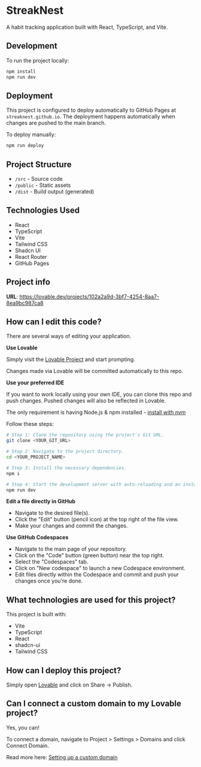 # StreakNest

A habit tracking application built with React, TypeScript, and Vite.

## Development

To run the project locally:

```bash
npm install
npm run dev
```

## Deployment

This project is configured to deploy automatically to GitHub Pages at `streaknest.github.io`. The deployment happens automatically when changes are pushed to the main branch.

To deploy manually:

```bash
npm run deploy
```

## Project Structure

- `/src` - Source code
- `/public` - Static assets
- `/dist` - Build output (generated)

## Technologies Used

- React
- TypeScript
- Vite
- Tailwind CSS
- Shadcn UI
- React Router
- GitHub Pages

## Project info

**URL**: https://lovable.dev/projects/102a2a9d-3bf7-4254-8aa7-8ea9bc987ca8

## How can I edit this code?

There are several ways of editing your application.

**Use Lovable**

Simply visit the [Lovable Project](https://lovable.dev/projects/102a2a9d-3bf7-4254-8aa7-8ea9bc987ca8) and start prompting.

Changes made via Lovable will be committed automatically to this repo.

**Use your preferred IDE**

If you want to work locally using your own IDE, you can clone this repo and push changes. Pushed changes will also be reflected in Lovable.

The only requirement is having Node.js & npm installed - [install with nvm](https://github.com/nvm-sh/nvm#installing-and-updating)

Follow these steps:

```sh
# Step 1: Clone the repository using the project's Git URL.
git clone <YOUR_GIT_URL>

# Step 2: Navigate to the project directory.
cd <YOUR_PROJECT_NAME>

# Step 3: Install the necessary dependencies.
npm i

# Step 4: Start the development server with auto-reloading and an instant preview.
npm run dev
```

**Edit a file directly in GitHub**

- Navigate to the desired file(s).
- Click the "Edit" button (pencil icon) at the top right of the file view.
- Make your changes and commit the changes.

**Use GitHub Codespaces**

- Navigate to the main page of your repository.
- Click on the "Code" button (green button) near the top right.
- Select the "Codespaces" tab.
- Click on "New codespace" to launch a new Codespace environment.
- Edit files directly within the Codespace and commit and push your changes once you're done.

## What technologies are used for this project?

This project is built with:

- Vite
- TypeScript
- React
- shadcn-ui
- Tailwind CSS

## How can I deploy this project?

Simply open [Lovable](https://lovable.dev/projects/102a2a9d-3bf7-4254-8aa7-8ea9bc987ca8) and click on Share -> Publish.

## Can I connect a custom domain to my Lovable project?

Yes, you can!

To connect a domain, navigate to Project > Settings > Domains and click Connect Domain.

Read more here: [Setting up a custom domain](https://docs.lovable.dev/tips-tricks/custom-domain#step-by-step-guide)

